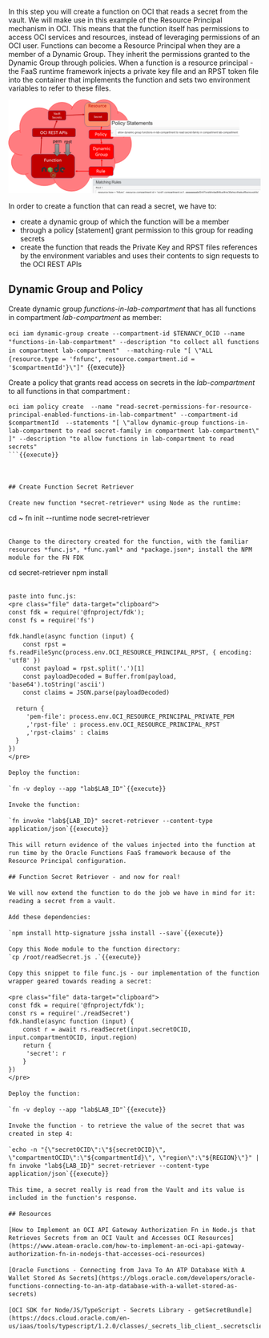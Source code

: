 In this step you will create a function on OCI that reads a secret from the vault. We will make use in this example of the Resource Principal mechanism in OCI. This means that the function itself has permissions to access OCI services and resources, instead of leveraging permissions of an OCI user. Functions can become a Resource Principal when they are a member of a Dynamic Group. They inherit the permissions granted to the Dynamic Group through policies. When a function is a resource principal - the FaaS runtime framework injects a private key file and an RPST token file into the container that implements the function and sets two environment variables to refer to these files.  

![](assets/function-resource-principal-read-secret.png)

In order to create a function that can read a secret, we have to:
* create a dynamic group of which the function will be a member
* through a policy [statement] grant permission to this group for reading secrets 
* create the function that reads the Private Key and RPST files references by the environment variables and uses their contents to sign requests to the OCI REST APIs 

## Dynamic Group and Policy 
Create dynamic group *functions-in-lab-compartment* that has all functions in compartment *lab-compartment* as member:

`oci iam dynamic-group create --compartment-id $TENANCY_OCID --name "functions-in-lab-compartment" --description "to collect all functions in compartment lab-compartment"  --matching-rule "[ \"ALL {resource.type = 'fnfunc', resource.compartment.id = '$compartmentId'}\"]" `{{execute}}

Create a policy that grants read access on secrets in the *lab-compartment* to all functions in that compartment :

```
oci iam policy create  --name "read-secret-permissions-for-resource-principal-enabled-functions-in-lab-compartment" --compartment-id $compartmentId  --statements "[ \"allow dynamic-group functions-in-lab-compartment to read secret-family in compartment lab-compartment\" ]" --description "to allow functions in lab-compartment to read secrets"
```{{execute}}



## Create Function Secret Retriever

Create new function *secret-retriever* using Node as the runtime: 
```
cd ~
fn init --runtime node secret-retriever
```{{execute}}

Change to the directory created for the function, with the familiar resources *func.js*, *func.yaml* and *package.json*; install the NPM module for the FN FDK

```
cd secret-retriever
npm install 
```{{execute}}

paste into func.js:
<pre class="file" data-target="clipboard">
const fdk = require('@fnproject/fdk');
const fs = require('fs')

fdk.handle(async function (input) {
    const rpst = fs.readFileSync(process.env.OCI_RESOURCE_PRINCIPAL_RPST, { encoding: 'utf8' })
    const payload = rpst.split('.')[1]
    const payloadDecoded = Buffer.from(payload, 'base64').toString('ascii')
    const claims = JSON.parse(payloadDecoded)
  
  return {
     'pem-file': process.env.OCI_RESOURCE_PRINCIPAL_PRIVATE_PEM
     ,'rpst-file' : process.env.OCI_RESOURCE_PRINCIPAL_RPST
     ,'rpst-claims' : claims
  }
})
</pre>

Deploy the function:

`fn -v deploy --app "lab$LAB_ID"`{{execute}}

Invoke the function:

`fn invoke "lab${LAB_ID}" secret-retriever --content-type application/json`{{execute}}

This will return evidence of the values injected into the function at run time by the Oracle Functions FaaS framework because of the Resource Principal configuration.

## Function Secret Retriever - and now for real!

We will now extend the function to do the job we have in mind for it: reading a secret from a vault.

Add these dependencies:

`npm install http-signature jssha install --save`{{execute}}

Copy this Node module to the function directory:
`cp /root/readSecret.js .`{{execute}}

Copy this snippet to file func.js - our implementation of the function wrapper geared towards reading a secret:

<pre class="file" data-target="clipboard">
const fdk = require('@fnproject/fdk');
const rs = require('./readSecret')
fdk.handle(async function (input) {
    const r = await rs.readSecret(input.secretOCID, input.compartmentOCID, input.region)
    return {
     'secret': r
    }
})
</pre>

Deploy the function:

`fn -v deploy --app "lab$LAB_ID"`{{execute}}

Invoke the function - to retrieve the value of the secret that was created in step 4:

`echo -n "{\"secretOCID\":\"${secretOCID}\", \"compartmentOCID\":\"${compartmentId}\", \"region\":\"${REGION}\"}" | fn invoke "lab${LAB_ID}" secret-retriever --content-type application/json`{{execute}}

This time, a secret really is read from the Vault and its value is included in the function's response.

## Resources

[How to Implement an OCI API Gateway Authorization Fn in Node.js that Retrieves Secrets from an OCI Vault and Accesses OCI Resources](https://www.ateam-oracle.com/how-to-implement-an-oci-api-gateway-authorization-fn-in-nodejs-that-accesses-oci-resources)

[Oracle Functions - Connecting from Java To An ATP Database With A Wallet Stored As Secrets](https://blogs.oracle.com/developers/oracle-functions-connecting-to-an-atp-database-with-a-wallet-stored-as-secrets)

[OCI SDK for Node/JS/TypeScript - Secrets Library - getSecretBundle](https://docs.cloud.oracle.com/en-us/iaas/tools/typescript/1.2.0/classes/_secrets_lib_client_.secretsclient.html)